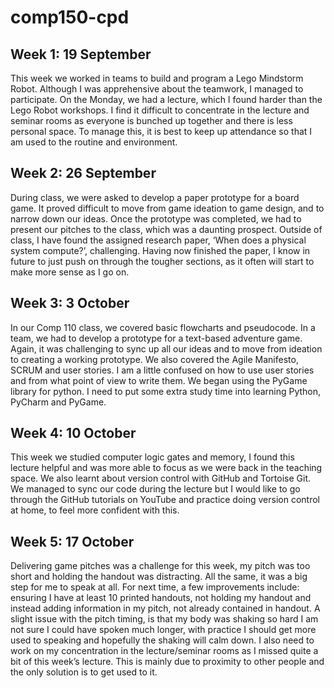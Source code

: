 # comp150-cpd

## Week 1: 19 September
This week we worked in teams to build and program a Lego Mindstorm Robot.  Although I was apprehensive about the teamwork, I managed to participate. On the Monday, we had a lecture, which I found harder than the Lego Robot workshops. I find it difficult to concentrate in the lecture and seminar rooms as everyone is bunched up together and there is less personal space. To manage this, it is best to keep up attendance so that I am used to the routine and environment.

## Week 2: 26 September
During class, we were asked to develop a paper prototype for a board game. It proved difficult to move from game ideation to game design, and to narrow down our ideas. Once the prototype was completed, we had to present our pitches to the class, which was a daunting prospect. Outside of class, I have found the assigned research paper, ‘When does a physical system compute?’, challenging. Having now finished the paper, I know in future to just push on through the tougher sections, as it often will start to make more sense as I go on.

## Week 3: 3 October
In our Comp 110 class, we covered basic flowcharts and pseudocode. In a team, we had to develop a prototype for a text-based adventure game. Again, it was challenging to sync up all our ideas and to move from ideation to creating a working prototype. We also covered the Agile Manifesto, SCRUM and user stories. I am a little confused on how to use user stories and from what point of view to write them. We began using the PyGame library for python. I need to put some extra study time into learning Python, PyCharm and PyGame.

## Week 4: 10 October
This week we studied computer logic gates and memory, I found this lecture helpful and was more able to focus as we were back in the teaching space. We also learnt about version control with GitHub and Tortoise Git. We managed to sync our code during the lecture but I would like to go through the GitHub tutorials on YouTube and practice doing version control at home, to feel more confident with this.

## Week 5: 17 October
Delivering game pitches was a challenge for this week, my pitch was too short and holding the handout was distracting. All the same, it was a big step for me to speak at all. For next time, a few improvements include: ensuring I have at least 10 printed handouts, not holding my handout and instead adding information in my pitch, not already contained in handout. A slight issue with the pitch timing, is that my body was shaking so hard I am not sure I could have spoken much longer, with practice I should get more used to speaking and hopefully the shaking will calm down. I also need to work on my concentration in the lecture/seminar rooms as I missed quite a bit of this week’s lecture. This is mainly due to proximity to other people and the only solution is to get used to it.
